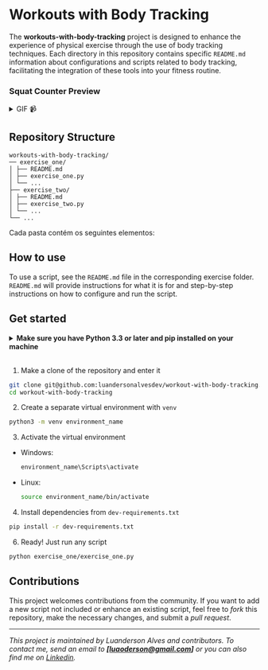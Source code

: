 # Workouts with Body Tracking
The **workouts-with-body-tracking** project is designed to enhance the experience of physical exercise through the use of body tracking techniques. Each directory in this repository contains specific `README.md` information about configurations and scripts related to body tracking, facilitating the integration of these tools into your fitness routine.

### Squat Counter Preview
<details> <summary> GIF 📹 </summary> 

  ![db_er](./assets/squat_counter_preview.gif)

</details>

## Repository Structure

```
workouts-with-body-tracking/
── exercise_one/
│ ├── README.md
│ ├── exercise_one.py
│ └── ...
├── exercise_two/
│ ├── README.md
│ ├── exercise_two.py
│ └── ...
└── ...
```

Cada pasta contém os seguintes elementos:

## How to use

To use a script, see the `README.md` file in the corresponding exercise folder. `README.md` will provide instructions for what it is for and step-by-step instructions on how to configure and run the script.

## Get started

<details>
  <summary><strong>Make sure you have Python 3.3 or later and pip installed on your machine</strong></summary><br />
  
* To check if you have `python` and `pip`
  ```bash
  python3 --version && pip --version
  ```
* The output should be similar to something like this
  ```
  Python 3.8.10
  pip 20.0.2 from /usr/lib/python3/dist-packages/pip (python 3.8)
  ```
</details>

<br>

1. Make a clone of the repository and enter it

```bash
git clone git@github.com:luandersonalvesdev/workout-with-body-tracking.git
cd workout-with-body-tracking
```

2. Create a separate virtual environment with `venv`

```bash
python3 -m venv environment_name
```

3. Activate the virtual environment

- Windows:
    ```bash
    environment_name\Scripts\activate
    ```

- Linux:
    ```bash
    source environment_name/bin/activate
    ```

4. Install dependencies from `dev-requirements.txt`
```bash
pip install -r dev-requirements.txt
```

6. Ready! Just run any script
```bash
python exercise_one/exercise_one.py
```

## Contributions

This project welcomes contributions from the community. If you want to add a new script not included or enhance an existing script, feel free to *fork* this repository, make the necessary changes, and submit a *pull request*.

---

*This project is maintained by Luanderson Alves and contributors. To contact me, send an email to **[luaoderson@gmail.com]** or you can also find me on [Linkedin](https://www.linkedin.com/in/luandersonalvesdev/).*